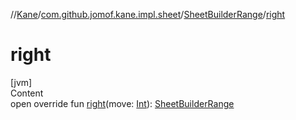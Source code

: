 //[Kane](../../index.md)/[com.github.jomof.kane.impl.sheet](../index.md)/[SheetBuilderRange](index.md)/[right](right.md)



# right  
[jvm]  
Content  
open override fun [right](right.md)(move: [Int](https://kotlinlang.org/api/latest/jvm/stdlib/kotlin/-int/index.html)): [SheetBuilderRange](index.md)  



